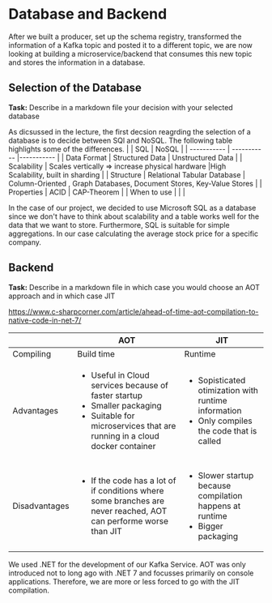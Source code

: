# Database and Backend

After we built a producer, set up the schema registry, transformed the information of a Kafka topic and posted it to a different topic, we are now looking at building a microservice/backend that consumes this new topic and stores the information in a database.

## Selection of the Database

**Task:** Describe in a markdown file your decision with your selected database

As dicsussed in the lecture, the first decsion reagrding the selection of a database is to decide between SQl and NoSQL. The following table highlights some of the differences.
|        | SQL       | NoSQL        |
| ----------- | ----------- |----------- |
| Data Format  | Structured Data    | Unstructured Data      |
| Scalability  | Scales vertically  => increase physical hardware |High Scalability, built in sharding |
| Structure  | Relational Tabular Database    | Column-Oriented , Graph Databases, Document Stores, Key-Value Stores |
| Properties  | ACID    | CAP-Theorem |
| When to use  |     |  |

In the case of our project, we decided to use Microsoft SQL as a database since we don't have to think about scalability and a table works well for the data that we want to store. Furthermore, SQL is suitable for simple aggregations. In our case calculating the average stock price for a specific company.


## Backend

**Task:** Describe in a markdown file in which case you would choose an AOT approach and in which case JIT

https://www.c-sharpcorner.com/article/ahead-of-time-aot-compilation-to-native-code-in-net-7/

|            | AOT         | JIT         |
| -----------| ----------- | ----------- |
| Compiling  | Build time  | Runtime     |
|  Advantages   | <ul><li>Useful in Cloud services because of faster startup</li><li>Smaller packaging</li><li>Suitable for microservices that are running in a cloud docker container</li></ul>   | <ul><li>Sopisticated otimization with runtime information</li><li>Only compiles the code that is called</li></ul>|
|  Disadvantages   | <ul><li>If the code has a lot of if conditions where some branches are never reached, AOT can performe worse than JIT</li></ul>  | <ul><li>Slower startup because compilation happens at runtime</li><li>Bigger packaging</li></ul>     |

We used .NET for the development of our Kafka Service. AOT was only introduced not to long ago with .NET 7 and focusses primarily on console applications. Therefore, we are more or less forced to go with the JIT compilation.


